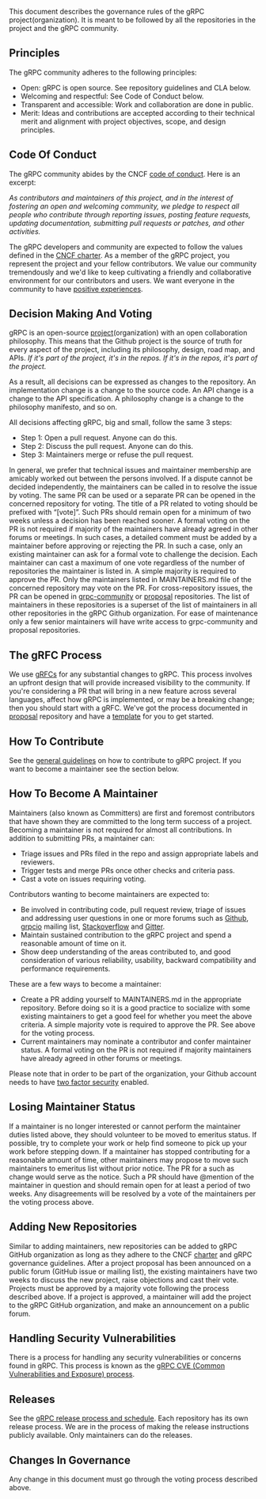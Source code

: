 This document describes the governance rules of the gRPC project(organization). It is meant to be followed by all the repositories in the project and the gRPC community.

## Principles

The gRPC community adheres to the following principles:

* Open: gRPC is open source. See repository guidelines and CLA below.
* Welcoming and respectful: See Code of Conduct below.
* Transparent and accessible: Work and collaboration are done in public.
* Merit: Ideas and contributions are accepted according to their technical merit and alignment with project objectives, scope, and design principles.

## Code Of Conduct

The gRPC community abides by the CNCF [code of conduct](https://github.com/cncf/foundation/blob/master/code-of-conduct.md). Here is an excerpt:

*As contributors and maintainers of this project, and in the interest of fostering an open and welcoming community, we pledge to respect all people who contribute through reporting issues, posting feature requests, updating documentation, submitting pull requests or patches, and other activities.*

The gRPC developers and community are expected to follow the values defined in the [CNCF charter](https://www.cncf.io/about/charter/). As a member of the gRPC project, you represent the project and your fellow contributors. We value our community tremendously and we'd like to keep cultivating a friendly and collaborative environment for our contributors and users. We want everyone in the community to have [positive experiences](https://www.cncf.io/blog/2016/12/14/diversity-scholarship-series-one-software-engineers-unexpected-cloudnativecon-kubecon-experience).

## Decision Making And Voting

gRPC is an open-source [project](https://github.com/grpc/)(organization) with an open collaboration philosophy. This means that the Github project is the source of truth for every aspect of the project, including its philosophy, design, road map, and APIs. *If it's part of the project, it's in the repos. If it's in the repos, it's part of the project.*

As a result, all decisions can be expressed as changes to the repository. An implementation change is a change to the source code. An API change is a change to the API specification. A philosophy change is a change to the philosophy manifesto, and so on.

All decisions affecting gRPC, big and small, follow the same 3 steps:

* Step 1: Open a pull request. Anyone can do this.
* Step 2: Discuss the pull request. Anyone can do this.
* Step 3: Maintainers merge or refuse the pull request.

In general, we prefer that technical issues and maintainer membership are amicably worked out between the persons involved. If a dispute cannot be decided independently, the maintainers can be called in to resolve the issue by voting. The same PR can be used or a separate PR can be opened in the concerned repository for voting. The title of a PR related to voting should be prefixed with “[vote]”. Such PRs should remain open for a minimum of two weeks unless a decision has been reached sooner. A formal voting on the PR is not required if majority of the maintainers have already agreed in other forums or meetings. In such cases, a detailed comment must be added by a maintainer before approving or rejecting the PR. In such a case, only an existing maintainer can ask for a formal vote to challenge the decision. Each maintainer can cast a maximum of one vote regardless of the number of repositories the maintainer is listed in. A simple majority is required to approve the PR. Only the maintainers listed in MAINTAINERS.md file of the concerned repository may vote on the PR. For cross-repository issues, the PR can be opened in [grpc-community](https://github.com/grpc/grpc-community) or [proposal](https://github.com/grpc/proposal) repositories. The list of maintainers in these repositories is a superset of the list of maintainers in all other repositories in the gRPC Github organization. For ease of maintenance only a few senior maintainers will have write access to grpc-community and proposal repositories.

## The gRFC Process

We use [gRFCs](https://github.com/grpc/proposal/blob/master/README.md) for any substantial changes to gRPC. This process involves an upfront design that will provide increased visibility to the community. If you're considering a PR that will bring in a new feature across several languages, affect how gRPC is implemented, or may be a breaking change; then you should start with a gRFC. We've got the process documented in [proposal](https://github.com/grpc/proposal) repository and have a [template](https://github.com/grpc/proposal/blob/master/GRFC-TEMPLATE.md) for you to get started.

## How To Contribute

See the [general guidelines](https://github.com/grpc/grpc-community/blob/master/CONTRIBUTING.md) on how to contribute to gRPC project. If you want to become a maintainer see the section below.

## How To Become A Maintainer

Maintainers (also known as Committers) are first and foremost contributors that have shown they are committed to the long term success of a project. Becoming a maintainer is not required for almost all contributions. In addition to submitting PRs, a maintainer can:
* Triage issues and PRs filed in the repo and assign appropriate labels and reviewers.
* Trigger tests and merge PRs once other checks and criteria pass.
* Cast a vote on issues requiring voting.

Contributors wanting to become maintainers are expected to:
* Be involved in contributing code, pull request review, triage of issues and addressing user questions in one or more forums such as [Github](https://github.com/grpc), [grpcio](https://groups.google.com/forum/#!forum/grpc-io) mailing list, [Stackoverflow](https://stackoverflow.com/search?q=grpc) and [Gitter](https://gitter.im/grpc/grpc).
* Maintain sustained contribution to the gRPC project and spend a reasonable amount of time on it.
* Show deep understanding of the areas contributed to, and good consideration of various reliability, usability, backward compatibility and performance requirements.

These are a few ways to become a maintainer:
* Create a PR adding yourself to MAINTAINERS.md in the appropriate repository. Before doing so it is a good practice to socialize with some existing maintainers to get a good feel for whether you meet the above criteria. A simple majority vote is required to approve the PR. See above for the voting process.
* Current maintainers may nominate a contributor and confer maintainer status. A formal voting on the PR is not required if majority maintainers have already agreed in other forums or meetings.

Please note that in order to be part of the organization, your Github account needs to have [two factor security](https://help.github.com/articles/securing-your-account-with-two-factor-authentication-2fa/) enabled.

## Losing Maintainer Status

If a maintainer is no longer interested or cannot perform the maintainer duties listed above, they should volunteer to be moved to emeritus status. If possible, try to complete your work or help find someone to pick up your work before stepping down. If a maintainer has stopped contributing for a reasonable amount of time, other maintainers may propose to move such maintainers to emeritus list without prior notice. The PR for a such as change would serve as the notice. Such a PR should have @mention of the maintainer in question and should remain open for at least a period of two weeks. Any disagreements will be resolved by a vote of the maintainers per the voting process above.

## Adding New Repositories

Similar to adding maintainers, new repositories can be added to gRPC GitHub organization as long as they adhere to the CNCF [charter](https://www.cncf.io/about/charter/) and gRPC governance guidelines. After a project proposal has been announced on a public forum (GitHub issue or mailing list), the existing maintainers have two weeks to discuss the new project, raise objections and cast their vote. Projects must be approved by a majority vote following the process described above. If a project is approved, a maintainer will add the project to the gRPC GitHub organization, and make an announcement on a public forum.

## Handling Security Vulnerabilities

There is a process for handling any security vulnerabilities or concerns found in gRPC. This process is known as the [gRPC CVE (Common Vulnerabilities and Exposure) process](https://github.com/grpc/proposal/blob/master/P4-grpc-cve-process.md).

## Releases

See the [gRPC release process and schedule](https://github.com/grpc/grpc/blob/master/doc/grpc_release_schedule.md). Each repository has its own release process. We are in the process of making the release instructions publicly available. Only maintainers can do the releases.

## Changes In Governance

Any change in this document must go through the voting process described above.


